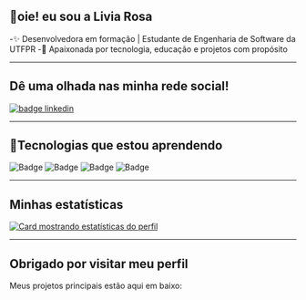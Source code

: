 ## 👋oie! eu sou a Livia Rosa

-✨ Desenvolvedora em formação | Estudante de Engenharia de Software da UTFPR
-🎯 Apaixonada por tecnologia, educação e projetos com propósito  

---
## Dê uma olhada nas minha rede social!
[![badge linkedin](https://img.shields.io/badge/LinkedIn-0077B5?style=for-the-badge&logo=linkedin&logoColor=white)](www.linkedin.com/in/liviaadeev) 

---
## 🚀Tecnologias que estou aprendendo
![Badge](https://img.shields.io/badge/-HTML-pink?logo=html5&logoColor=black&style=for-the-badge)
![Badge](https://img.shields.io/badge/-CSS-yellow?logo=css&logoColor=black&style=for-the-badge)
![Badge](https://img.shields.io/badge/-MYSQL-purple?logo=mysql&logoColor=black&style=for-the-badge)
![Badge](https://img.shields.io/badge/-C-grey?logo=c&logoColor=black&style=for-the-badge)

---

## Minhas estatísticas
[![Card mostrando estatísticas do perfil](https://github-profile-summary-cards.vercel.app/api/cards/profile-details?username=liviaRosaa&theme=solarized_dark)](#)

---
## Obrigado por visitar meu perfil
Meus projetos principais estão aqui em baixo:

